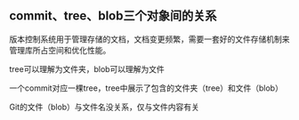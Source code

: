 ## commit、tree、blob三个对象间的关系

版本控制系统用于管理存储的文档，文档变更频繁，需要一套好的文件存储机制来管理库所占空间和优化性能。

tree可以理解为文件夹，blob可以理解为文件

一个commit对应一棵tree，tree中展示了包含的文件夹（tree）和文件（blob）

Git的文件（blob）与文件名没关系，仅与文件内容有关

